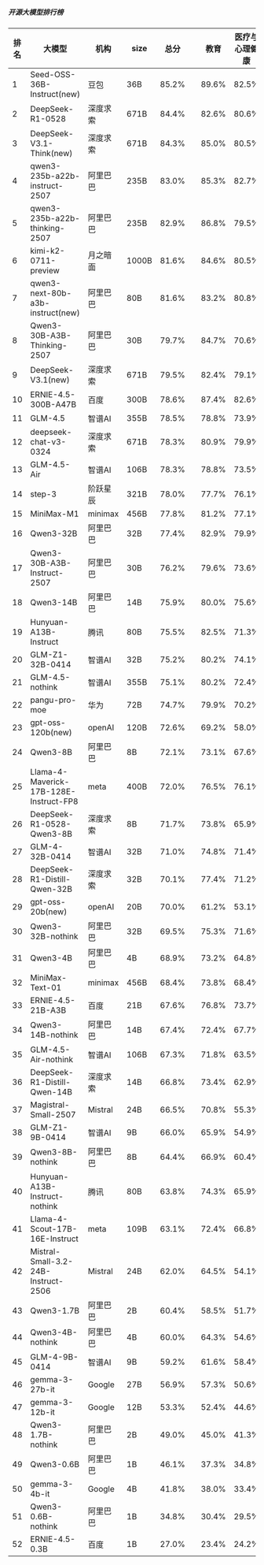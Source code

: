##### 开源大模型排行榜
|排名|大模型|机构|size|总分| |教育|医疗与心理健康|金融|法律与行政公务|推理与数学计算|语言与指令遵从|
|---|-----|---|-------|---|-|---|-----------|----|-----------|------------|-----------|
|1|Seed-OSS-36B-Instruct(new)|豆包|36B|85.2%| |        89.6%|82.5%|75.9%|        81.0%|90.2%|86.0%|
|2|DeepSeek-R1-0528|深度求索|671B|84.4%| |        82.6%|80.6%|79.0%|        81.0%|88.5%|87.6%|
|3|DeepSeek-V3.1-Think(new)|深度求索|671B|84.3%| |        85.0%|80.5%|82.8%|        82.0%|86.2%|85.9%|
|4|qwen3-235b-a22b-instruct-2507|阿里巴巴|235B|83.0%| |        85.3%|82.7%|81.7%|        79.3%|81.0%|86.6%|
|5|qwen3-235b-a22b-thinking-2507|阿里巴巴|235B|82.9%| |        86.8%|79.5%|79.6%|        78.3%|87.0%|82.6%|
|6|kimi-k2-0711-preview|月之暗面|1000B|81.6%| |        84.6%|80.5%|78.6%|        78.7%|77.1%|88.2%|
|7|qwen3-next-80b-a3b-instruct(new)|阿里巴巴|80B|81.6%| |        83.2%|80.8%|78.7%|        80.7%|79.8%|85.0%|
|8|Qwen3-30B-A3B-Thinking-2507|阿里巴巴|30B|79.7%| |        84.7%|70.6%|71.8%|        75.7%|84.9%|82.6%|
|9|DeepSeek-V3.1(new)|深度求索|671B|79.5%| |        82.4%|79.1%|78.5%|        74.7%|75.8%|84.9%|
|10|ERNIE-4.5-300B-A47B|百度|300B|78.6%| |        87.4%|82.6%|78.9%|        73.2%|64.8%|88.5%|
|11|GLM-4.5|智谱AI|355B|78.5%| |        78.8%|73.9%|76.9%|        72.7%|80.4%|82.7%|
|12|deepseek-chat-v3-0324|深度求索|671B|78.3%| |        80.9%|79.9%|76.8%|        75.0%|74.1%|84.1%|
|13|GLM-4.5-Air|智谱AI|106B|78.3%| |        78.8%|73.5%|71.3%|        69.7%|82.1%|84.4%|
|14|step-3|阶跃星辰|321B|78.0%| |        77.7%|76.1%|73.5%|        73.0%|80.0%|81.7%|
|15|MiniMax-M1|minimax|456B|77.8%| |        81.2%|77.1%|78.0%|        73.0%|78.7%|79.8%|
|16|Qwen3-32B|阿里巴巴|32B|77.4%| |        82.9%|79.9%|79.7%|        69.3%|74.1%|79.5%|
|17|Qwen3-30B-A3B-Instruct-2507|阿里巴巴|30B|76.2%| |        79.6%|73.6%|73.2%|        66.7%|78.4%|80.0%|
|18|Qwen3-14B|阿里巴巴|14B|75.9%| |        80.0%|75.6%|80.2%|        66.2%|73.8%|79.0%|
|19|Hunyuan-A13B-Instruct|腾讯|80B|75.5%| |        82.5%|71.3%|69.4%|        72.3%|73.6%|80.6%|
|20|GLM-Z1-32B-0414|智谱AI|32B|75.2%| |        80.2%|74.1%|74.0%|        71.7%|74.3%|78.2%|
|21|GLM-4.5-nothink|智谱AI|355B|75.1%| |        80.2%|72.4%|73.7%|        69.3%|70.6%|82.1%|
|22|pangu-pro-moe|华为|72B|74.7%| |        79.9%|70.2%|82.8%|        68.7%|69.7%|79.2%|
|23|gpt-oss-120b(new)|openAI|120B|72.6%| |        69.2%|58.0%|57.9%|        59.3%|87.4%|80.9%|
|24|Qwen3-8B|阿里巴巴|8B|72.1%| |        73.1%|67.6%|71.4%|        64.0%|70.8%|76.6%|
|25|Llama-4-Maverick-17B-128E-Instruct-FP8|meta|400B|72.0%| |        76.5%|76.1%|72.1%|        64.5%|66.4%|78.7%|
|26|DeepSeek-R1-0528-Qwen3-8B|深度求索|8B|71.7%| |        73.8%|65.9%|67.4%|        58.5%|74.5%|79.7%|
|27|GLM-4-32B-0414|智谱AI|32B|71.0%| |        74.8%|71.4%|72.7%|        69.0%|60.2%|79.8%|
|28|DeepSeek-R1-Distill-Qwen-32B|深度求索|32B|70.1%| |        77.4%|71.2%|72.8%|        65.5%|65.4%|74.1%|
|29|gpt-oss-20b(new)|openAI|20B|70.0%| |        61.2%|53.1%|60.8%|        59.7%|83.5%|79.2%|
|30|Qwen3-32B-nothink|阿里巴巴|32B|69.5%| |        75.3%|71.6%|68.3%|        62.7%|62.1%|76.8%|
|31|Qwen3-4B|阿里巴巴|4B|68.9%| |        73.2%|64.8%|70.6%|        53.0%|68.5%|76.2%|
|32|MiniMax-Text-01|minimax|456B|68.4%| |        73.8%|68.4%|69.2%|        65.7%|55.4%|79.8%|
|33|ERNIE-4.5-21B-A3B|百度|21B|67.6%| |        76.8%|73.7%|68.1%|        61.3%|52.7%|79.4%|
|34|Qwen3-14B-nothink|阿里巴巴|14B|67.4%| |        72.4%|67.7%|68.2%|        63.0%|60.9%|73.1%|
|35|GLM-4.5-Air-nothink|智谱AI|106B|67.3%| |        71.8%|63.5%|68.8%|        52.3%|64.6%|76.4%|
|36|DeepSeek-R1-Distill-Qwen-14B|深度求索|14B|66.8%| |        73.4%|62.9%|68.8%|        50.3%|64.4%|75.0%|
|37|Magistral-Small-2507|Mistral|24B|66.5%| |        70.8%|55.3%|55.9%|        53.3%|72.6%|75.7%|
|38|GLM-Z1-9B-0414|智谱AI|9B|66.0%| |        65.9%|54.9%|65.8%|        56.5%|69.2%|73.2%|
|39|Qwen3-8B-nothink|阿里巴巴|8B|64.4%| |        66.9%|60.4%|67.7%|        52.7%|58.0%|75.6%|
|40|Hunyuan-A13B-Instruct-nothink|腾讯|80B|63.8%| |        74.3%|65.9%|54.5%|        58.0%|52.9%|75.9%|
|41|Llama-4-Scout-17B-16E-Instruct|meta|109B|63.1%| |        72.4%|66.8%|61.9%|        44.5%|57.7%|73.0%|
|42|Mistral-Small-3.2-24B-Instruct-2506|Mistral|24B|62.0%| |        64.5%|54.1%|54.5%|        60.3%|62.5%|68.8%|
|43|Qwen3-1.7B|阿里巴巴|2B|60.4%| |        58.5%|51.7%|59.1%|        46.0%|61.1%|73.0%|
|44|Qwen3-4B-nothink|阿里巴巴|4B|60.0%| |        64.3%|54.6%|63.4%|        39.0%|57.7%|71.8%|
|45|GLM-4-9B-0414|智谱AI|9B|59.2%| |        61.6%|58.4%|64.1%|        51.5%|47.0%|72.0%|
|46|gemma-3-27b-it|Google|27B|56.9%| |        57.3%|50.6%|56.4%|        39.7%|59.5%|66.0%|
|47|gemma-3-12b-it|Google|12B|53.3%| |        52.4%|44.6%|47.7%|        42.5%|55.4%|64.3%|
|48|Qwen3-1.7B-nothink|阿里巴巴|2B|49.0%| |        45.0%|41.3%|49.9%|        22.0%|47.6%|69.2%|
|49|Qwen3-0.6B|阿里巴巴|1B|46.1%| |        37.3%|34.8%|40.5%|        30.7%|46.1%|66.9%|
|50|gemma-3-4b-it|Google|4B|41.8%| |        38.0%|33.4%|39.4%|        28.5%|42.9%|54.6%|
|51|Qwen3-0.6B-nothink|阿里巴巴|1B|34.8%| |        30.4%|29.5%|35.5%|        27.0%|25.9%|52.1%|
|52|ERNIE-4.5-0.3B|百度|1B|27.0%| |        23.4%|24.2%|27.2%|        29.0%|17.6%|43.2%|
